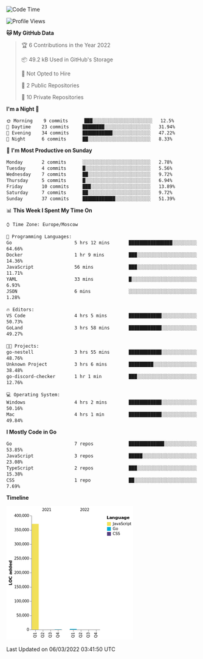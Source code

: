 <!--START_SECTION:waka-->
![Code Time](http://img.shields.io/badge/Code%20Time-199%20hrs%2032%20mins-blue)

![Profile Views](http://img.shields.io/badge/Profile%20Views-2-blue)

**🐱 My GitHub Data** 

> 🏆 6 Contributions in the Year 2022
 > 
> 📦 49.2 kB Used in GitHub's Storage 
 > 
> 🚫 Not Opted to Hire
 > 
> 📜 2 Public Repositories 
 > 
> 🔑 10 Private Repositories  
 > 
**I'm a Night 🦉** 

```text
🌞 Morning    9 commits      ███░░░░░░░░░░░░░░░░░░░░░░   12.5% 
🌆 Daytime    23 commits     ████████░░░░░░░░░░░░░░░░░   31.94% 
🌃 Evening    34 commits     ███████████░░░░░░░░░░░░░░   47.22% 
🌙 Night      6 commits      ██░░░░░░░░░░░░░░░░░░░░░░░   8.33%

```
📅 **I'm Most Productive on Sunday** 

```text
Monday       2 commits      ░░░░░░░░░░░░░░░░░░░░░░░░░   2.78% 
Tuesday      4 commits      █░░░░░░░░░░░░░░░░░░░░░░░░   5.56% 
Wednesday    7 commits      ██░░░░░░░░░░░░░░░░░░░░░░░   9.72% 
Thursday     5 commits      █░░░░░░░░░░░░░░░░░░░░░░░░   6.94% 
Friday       10 commits     ███░░░░░░░░░░░░░░░░░░░░░░   13.89% 
Saturday     7 commits      ██░░░░░░░░░░░░░░░░░░░░░░░   9.72% 
Sunday       37 commits     ████████████░░░░░░░░░░░░░   51.39%

```


📊 **This Week I Spent My Time On** 

```text
⌚︎ Time Zone: Europe/Moscow

💬 Programming Languages: 
Go                       5 hrs 12 mins       ████████████████░░░░░░░░░   64.66% 
Docker                   1 hr 9 mins         ███░░░░░░░░░░░░░░░░░░░░░░   14.36% 
JavaScript               56 mins             ███░░░░░░░░░░░░░░░░░░░░░░   11.71% 
YAML                     33 mins             █░░░░░░░░░░░░░░░░░░░░░░░░   6.93% 
JSON                     6 mins              ░░░░░░░░░░░░░░░░░░░░░░░░░   1.28%

🔥 Editors: 
VS Code                  4 hrs 5 mins        ████████████░░░░░░░░░░░░░   50.73% 
GoLand                   3 hrs 58 mins       ████████████░░░░░░░░░░░░░   49.27%

🐱‍💻 Projects: 
go-nestell               3 hrs 55 mins       ████████████░░░░░░░░░░░░░   48.76% 
Unknown Project          3 hrs 6 mins        █████████░░░░░░░░░░░░░░░░   38.48% 
go-discord-checker       1 hr 1 min          ███░░░░░░░░░░░░░░░░░░░░░░   12.76%

💻 Operating System: 
Windows                  4 hrs 2 mins        ████████████░░░░░░░░░░░░░   50.16% 
Mac                      4 hrs 1 min         ████████████░░░░░░░░░░░░░   49.84%

```

**I Mostly Code in Go** 

```text
Go                       7 repos             █████████████░░░░░░░░░░░░   53.85% 
JavaScript               3 repos             █████░░░░░░░░░░░░░░░░░░░░   23.08% 
TypeScript               2 repos             ███░░░░░░░░░░░░░░░░░░░░░░   15.38% 
CSS                      1 repo              ██░░░░░░░░░░░░░░░░░░░░░░░   7.69%

```


**Timeline**

![Chart not found](https://raw.githubusercontent.com/jeezft/jeezft/main/charts/bar_graph.png) 


 Last Updated on 06/03/2022 03:41:50 UTC
<!--END_SECTION:waka-->
